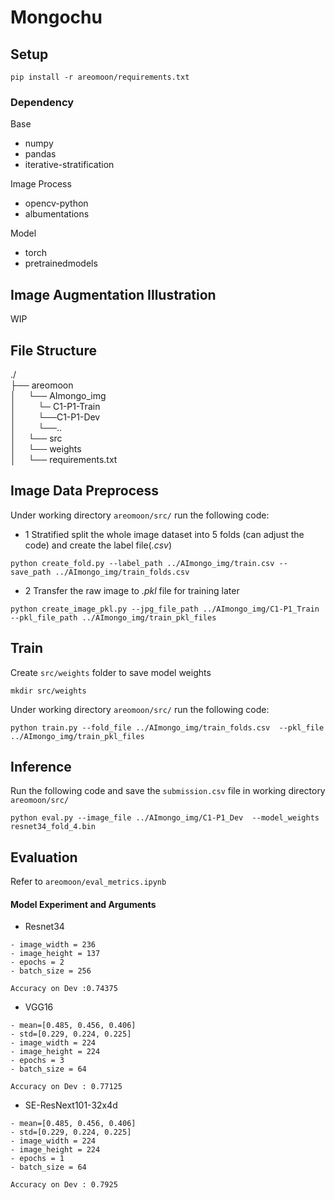 # Mongochu

## Setup 
```
pip install -r areomoon/requirements.txt
```

### Dependency
Base
- numpy
- pandas
- iterative-stratification

Image Process
- opencv-python
- albumentations

Model
- torch
- pretrainedmodels

## Image Augmentation Illustration
WIP

## File Structure
 ./   
├── areomoon       
│&nbsp;&nbsp;&nbsp;&nbsp;&nbsp;└── AImongo_img      
│&nbsp;&nbsp;&nbsp;&nbsp;&nbsp;&nbsp;&nbsp;&nbsp;&nbsp;└─ C1-P1-Train  
│&nbsp;&nbsp;&nbsp;&nbsp;&nbsp;&nbsp;&nbsp;&nbsp;&nbsp;└──C1-P1-Dev  
│&nbsp;&nbsp;&nbsp;&nbsp;&nbsp;&nbsp;&nbsp;&nbsp;&nbsp;└──..      
│&nbsp;&nbsp;&nbsp;&nbsp;&nbsp;└── src   
│&nbsp;&nbsp;&nbsp;&nbsp;&nbsp;└── weights  
│&nbsp;&nbsp;&nbsp;&nbsp;&nbsp;└── requirements.txt
   

## Image Data Preprocess

Under working directory ```areomoon/src/``` run the following code:

- 1 Stratified split the whole image dataset into 5 folds (can adjust the code) and create the label file(*.csv*)
```
python create_fold.py --label_path ../AImongo_img/train.csv --save_path ../AImongo_img/train_folds.csv
```

- 2 Transfer the raw image to *.pkl*  file for training later 

```
python create_image_pkl.py --jpg_file_path ../AImongo_img/C1-P1_Train --pkl_file_path ../AImongo_img/train_pkl_files
```

## Train

Create ```src/weights``` folder to save model weights
```
mkdir src/weights
```

Under working directory ```areomoon/src/``` run the following code:
```
python train.py --fold_file ../AImongo_img/train_folds.csv  --pkl_file ../AImongo_img/train_pkl_files
```

## Inference
Run the following code and save the ```submission.csv``` file in working directory ```areomoon/src/```
```
python eval.py --image_file ../AImongo_img/C1-P1_Dev  --model_weights resnet34_fold_4.bin
```

## Evaluation 

Refer to ```areomoon/eval_metrics.ipynb```
   
#### Model Experiment and Arguments 
- Resnet34  
```
- image_width = 236
- image_height = 137
- epochs = 2
- batch_size = 256  

Accuracy on Dev :0.74375
``` 
 
- VGG16 
```
- mean=[0.485, 0.456, 0.406]
- std=[0.229, 0.224, 0.225]
- image_width = 224
- image_height = 224
- epochs = 3
- batch_size = 64    

Accuracy on Dev : 0.77125
``` 

- SE-ResNext101-32x4d
```
- mean=[0.485, 0.456, 0.406]
- std=[0.229, 0.224, 0.225]
- image_width = 224
- image_height = 224
- epochs = 1
- batch_size = 64    

Accuracy on Dev : 0.7925
``` 